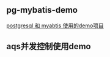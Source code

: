 # 

## pg-mybatis-demo

[postgresql 和 myabtis 使用的demo项目](pg-mybatis-demo/README.md)

## aqs并发控制使用demo